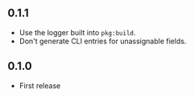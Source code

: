 ## 0.1.1

- Use the logger built into `pkg:build`.
- Don't generate CLI entries for unassignable fields.

## 0.1.0

- First release
